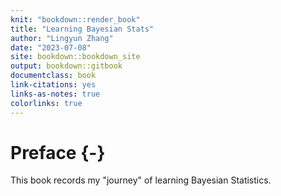 ```yaml
--- 
knit: "bookdown::render_book"
title: "Learning Bayesian Stats"
author: "Lingyun Zhang"
date: "2023-07-08"
site: bookdown::bookdown_site
output: bookdown::gitbook
documentclass: book
link-citations: yes
links-as-notes: true
colorlinks: true
---
```






# Preface {-}

This book records my "journey" of learning Bayesian Statistics.  
